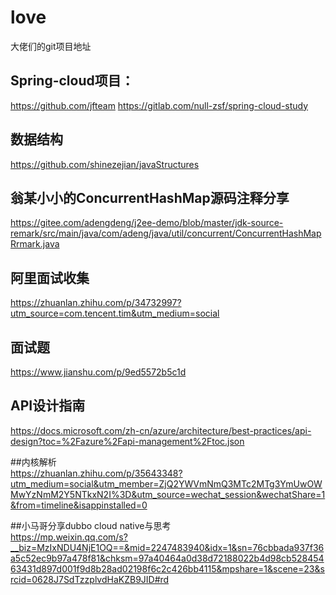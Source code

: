 # love
大佬们的git项目地址
## Spring-cloud项目：
https://github.com/jfteam
https://gitlab.com/null-zsf/spring-cloud-study
## 数据结构
https://github.com/shinezejian/javaStructures

## 翁某小小的ConcurrentHashMap源码注释分享
https://gitee.com/adengdeng/j2ee-demo/blob/master/jdk-source-remark/src/main/java/com/adeng/java/util/concurrent/ConcurrentHashMapRrmark.java

## 阿里面试收集
https://zhuanlan.zhihu.com/p/34732997?utm_source=com.tencent.tim&utm_medium=social

## 面试题
https://www.jianshu.com/p/9ed5572b5c1d

## API设计指南
https://docs.microsoft.com/zh-cn/azure/architecture/best-practices/api-design?toc=%2Fazure%2Fapi-management%2Ftoc.json

##内核解析
<br/>
https://zhuanlan.zhihu.com/p/35643348?utm_medium=social&utm_member=ZjQ2YWVmNmQ3MTc2MTg3YmUwOWMwYzNmM2Y5NTkxN2I%3D&utm_source=wechat_session&wechatShare=1&from=timeline&isappinstalled=0

##小马哥分享dubbo cloud native与思考
<br/>
https://mp.weixin.qq.com/s?__biz=MzIxNDU4NjE1OQ==&mid=2247483940&idx=1&sn=76cbbada937f36a5c52ec9b97a478f81&chksm=97a40464a0d38d72188022b4d98cb52845463431d897d001f9d8b28ad02198f6c2c426bb4115&mpshare=1&scene=23&srcid=0628J7SdTzzplvdHaKZB9JID#rd
